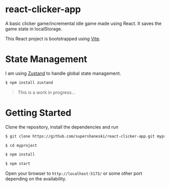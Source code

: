 react-clicker-app
========

A basic clicker game/incremental idle game made using React.
It saves the game state in localStorage.

This React project is bootstrapped using [Vite](https://vitejs.dev/guide/).

# State Management

I am using [Zustand](https://github.com/pmndrs/zustand) to handle global state management.

```sh
$ npm install zustand
```

> This is a work in progress...

# Getting Started

Clone the repository, install the dependencies and run

```sh
$ git clone https://github.com/supershaneski/react-clicker-app.git myproject

$ cd myproject

$ npm install

$ npm start
```

Open your browser to `http://localhost:5173/` or some other port depending on the availability.
